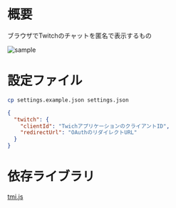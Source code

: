 # 概要

ブラウザでTwitchのチャットを匿名で表示するもの

![sample](https://github.com/iuemon83/TwitchAnonymousChat/assets/12682383/455d88f5-b991-4bdb-a482-3a2f878ba043)

# 設定ファイル

```sh
cp settings.example.json settings.json
```

```json
{
  "twitch": {
    "clientId": "TwichアプリケーションのクライアントID",
    "redirectUrl": "OAuthのリダイレクトURL"
  }
}
```

# 依存ライブラリ

[tmi.js](https://github.com/tmijs/tmi.js)

